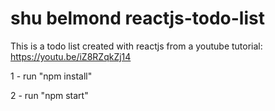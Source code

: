 # shu belmond reactjs-todo-list
This is a todo list created with reactjs from a youtube tutorial: https://youtu.be/iZ8RZqkZj14

1 - run "npm install"

2 - run "npm start"
